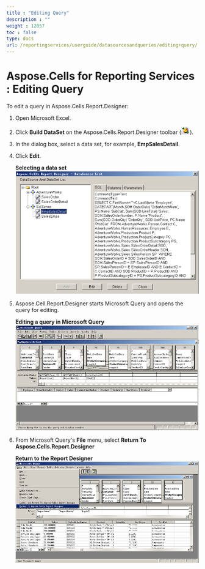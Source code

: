 ```yaml
---
title : "Editing Query" 
description : "" 
weight : 12057 
toc : false
type: docs
url: /reportingservices/userguide/datasourcesandqueries/editing+query/
---
```


# Aspose.Cells for Reporting Services : Editing Query


To edit a query in Aspose.Cells.Report.Designer:

1.  Open Microsoft Excel.
2.  Click **Build DataSet** on the Aspose.Cells.Report.Designer toolbar (![image](6193517.png)).
3.  In the dialog box, select a data set, for example, **EmpSalesDetail**.
4.  Click **Edit**.  
      
    **Selecting a data set**  
    ![image](6193514.png)  
      
    
5.  Aspose.Cell.Report.Designer starts Microsoft Query and opens the query for editing.  
      
    **Editing a query in Microsoft Query**  
    ![image](6193515.png)  
      
    
6.  From Microsoft Query's **File** menu, select **Return To Aspose.Cells.Report.Designer**  
      
    **Return to the Report Designer**  
    ![image](6193513.png)

